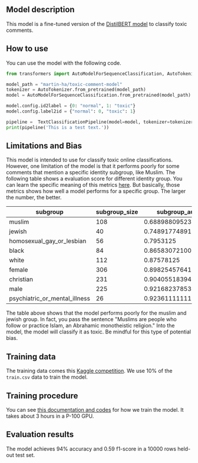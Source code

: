 ## Model description
This model is a fine-tuned version of the [DistilBERT model](https://huggingface.co/transformers/model_doc/distilbert.html) to classify toxic comments. 

## How to use

You can use the model with the following code.

```python
from transformers import AutoModelForSequenceClassification, AutoTokenizer, TextClassificationPipeline

model_path = "martin-ha/toxic-comment-model"
tokenizer = AutoTokenizer.from_pretrained(model_path)
model = AutoModelForSequenceClassification.from_pretrained(model_path)

model.config.id2label = {0: "normal", 1: "toxic"}
model.config.label2id = {"normal": 0, "toxic": 1}

pipeline =  TextClassificationPipeline(model=model, tokenizer=tokenizer)
print(pipeline('This is a test text.'))
```

## Limitations and Bias

This model is intended to use for classify toxic online classifications. However, one limitation of the model is that it performs poorly for some comments that mention a specific identity subgroup, like Muslim. The following table shows a evaluation score for different identity group. You can learn the specific meaning of this metrics [here](https://www.kaggle.com/c/jigsaw-unintended-bias-in-toxicity-classification/overview/evaluation). But basically, those metrics shows how well a model performs for a specific group. The larger the number, the better.

| **subgroup**                  | **subgroup_size** | **subgroup_auc**   | **bpsn_auc**       | **bnsp_auc**       |
| ----------------------------- | ----------------- | ------------------ | ------------------ | ------------------ |
| muslim                        | 108               | 0.6889880952380950 | 0.8112554112554110 | 0.8800518892055840 |
| jewish                        | 40                | 0.7489177489177490 | 0.8595356359015830 | 0.8250611265982460 |
| homosexual_gay_or_lesbian     | 56                | 0.7953125          | 0.7061053984575840 | 0.9722888937377260 |
| black                         | 84                | 0.8658307210031350 | 0.7582412358882950 | 0.9754200596128560 |
| white                         | 112               | 0.87578125         | 0.7843339895013120 | 0.9701402586017970 |
| female                        | 306               | 0.8982545764154960 | 0.886766007294528  | 0.9482218495745610 |
| christian                     | 231               | 0.9040551839464880 | 0.9168973860121720 | 0.9300520888699900 |
| male                          | 225               | 0.9216823785351700 | 0.8621754516176060 | 0.967060717060717  |
| psychiatric_or_mental_illness | 26                | 0.9236111111111110 | 0.9067005937234950 | 0.9500707444492820 |

The table above shows that the model performs poorly for the muslim and jewish group. In fact, you pass the sentence "Muslims are people who follow or practice Islam, an Abrahamic monotheistic religion." Into the model, the model will classify it as toxic. Be mindful for this type of potential bias.

## Training data
The training data comes this [Kaggle competition](https://www.kaggle.com/c/jigsaw-unintended-bias-in-toxicity-classification/data). We use 10% of the `train.csv` data to train the model.

## Training procedure

You can see [this documentation and codes](https://www.kaggle.com/c/jigsaw-unintended-bias-in-toxicity-classification/data) for how we train the model. It takes about 3 hours in a P-100 GPU.

## Evaluation results

The model achieves 94% accuracy and 0.59 f1-score in a 10000 rows held-out test set.